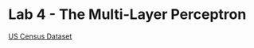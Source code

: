 # Lab 4 - The Multi-Layer Perceptron
[US Census Dataset](https://www.kaggle.com/muonneutrino/us-census-demographic-data/data)